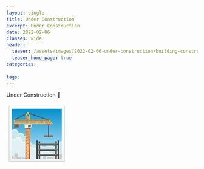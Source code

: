 ```yaml
---
layout: single
title: Under Construction
excerpt: Under Construction
date: 2022-02-06
classes: wide
header:
  teaser: /assets/images/2022-02-06-under-construction/building-construction_1f3d7-fe0f.png
  teaser_home_page: true
categories:
 
tags:  
---
```


Under Construction :construction:


![](/assets/images/2022-02-06-under-construction/building-construction_1f3d7-fe0f.png)


